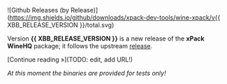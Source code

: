 ![Github Releases (by Release)](https://img.shields.io/github/downloads/xpack-dev-tools/wine-xpack/v{{ XBB_RELEASE_VERSION }}/total.svg)

Version **{{ XBB_RELEASE_VERSION }}** is a new release of the **xPack WineHQ** package; it follows the upstream [release](https://www.winehq.org/news/).

[Continue reading »](TODO: edit, add URL!)

_At this moment the binaries are provided for tests only!_
